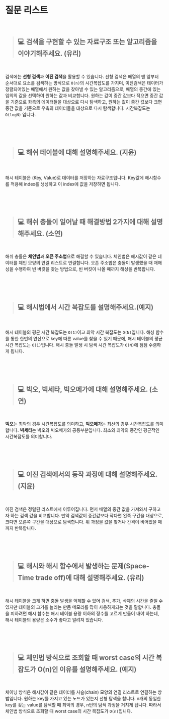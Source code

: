 # 질문 리스트

<br>

> ## 💻 검색을 구현할 수 있는 자료구조 또는 알고리즘을 이야기해주세요. (유리)
<br>

검색에는 **선형 검색**과 **이진 검색**을 활용할 수 있습니다. 선형 검색은 배열의 맨 앞부터 순서대로 요소를 검색하는 방식으로 `O(n)`의 시간복잡도를 가지며, 이진검색은 테이터가 정렬되어있는 배열에서 원하는 값을 찾아낼 수 있는 알고리즘으로, 배열의 중간에 있는 임의의 값을 선택하여 원하는 값과 비교합니다. 원하는 값이 중간 값보다 작으면 중간 값을 기준으로 좌측의 데이터들을 대상으로 다시 탐색하고, 원하는 값이 중간 값보다 크면 중간 값을 기준으로 우측의 데이터들을 대상으로 다시 탐색합니다. 시간복잡도는 `O(logN)` 입니다.


<br><br><br>

> ## 💻 해쉬 테이블에 대해 설명해주세요. (지윤)
<br>

해시 테이블은 (Key, Value)로 데이터를 저장하는 자료구조입니다. Key값에 해시함수를 적용해 index를 생성하고 이 index에 값을 저장하면 됩니다.

<br><br><br>

> ## 💻 해쉬 충돌이 일어날 때 해결방법 2가지에 대해 설명해주세요. (소연)
<br>

해쉬 충돌은 **체인법**과 **오픈 주소법**으로 해결할 수 있습니다.
체인법은 해시값이 같은 데이터를 체인 모양의 연결 리스트로 연결합니다. 오픈 주소법은 충돌이 발생했을 때 재해싱을 수행하여 빈 버킷을 찾는 방법으로, 빈 버킷이 나올 때까지 해싱을 반복합니다.

<br><br><br>

> ## 💻 해시법에서 시간 복잡도를 설명해주세요.(예지)
<br>

해시 테이블의 평균 시간 복잡도는 `O(1)`이고 최악 시간 복잡도는 `O(N)`입니다.
해싱 함수를 통한 한번의 연산으로 key에 따른 value를 찾을 수 있기 때문에, 해시 테이블의 평균 시간 복잡도는 `O(1)`입니다. 해시 충돌 발생 시 탐색 시간 복잡도가 `O(N)`에 점점 수렴하게 됩니다.  

<br><br><br>

> ## 💻 빅오, 빅세타, 빅오메가에 대해 설명해주세요. (소연)
<br>

**빅오**는 최악의 경우 시간복잡도를 의미하고, **빅오메가**는 최선의 경우 시간복잡도를 의미합니다. **빅세타**는 빅오와 빅오메가의 공통부분입니다. 최소와 최악의 중간인 평균적인 시간복잡도를 의미합니다.  

<br><br><br>

> ## 💻 이진 검색에서의 동작 과정에 대해 설명해주세요. (지윤)
<br>

이진 검색은 정렬된 리스트에서 이루어집니다. 먼저 배열의 중간 값을 가져와서 구하고자 하는 검색 값을 비교합니다. 만약 검색값이 중간값보다 작다면 왼쪽 구간을 대상으로, 크다면 오른쪽 구간을 대상으로 탐색합니다. 위 과정을 값을 찾거나 간격이 비어있을 때까지 반복합니다.  

<br><br><br>

> ## 💻 해시와 해시 함수에서 발생하는 문제(Space-Time trade off)에 대해 설명해주세요. (유리)
<br>

해시 테이블을 크게 하면 충돌 발생을 억제할 수 있어 검색, 추가, 삭제의 시간을 줄일 수 있지만  테이블의 크기를 늘리는 만큼 메모리를 많이 사용하게되는 것을 말합니다. 충돌을 피하려면 해시 함수는 해시 테이블 용량 이하의 정수를 고르게 만들어 내야 하는데, 해시 테이블의 용량은 소수가 좋다고 알려져 있습니다.  

<br><br><br>

> ## 💻 체인법 방식으로 조회할 때 worst case의 시간 복잡도가 O(n)인 이유를 설명해주세요. (예지)
<br>

체이닝 방식은 해시값이 같은 데이터를 사슬(chain) 모양의 연결 리스트로 연결하는 방법입니다. 원하는 key를 가지고 있는 노드가 있는지 선형 탐색을 합니다. n개의 동일한 key를 갖는 value를 탐색할 때 최악의 경우, n번의 탐색 과정을 거치게 됩니다. 따라서 체인법 방식으로 조회할 때 worst case의 시간 복잡도가 `O(n)`입니다.

<br><br><br>

